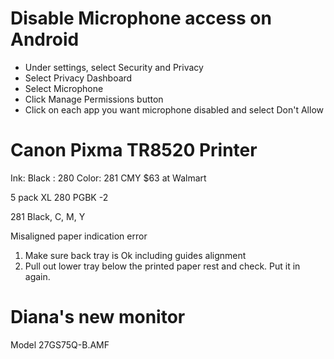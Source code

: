 

# Disable Microphone access on Android 
+ Under settings, select Security and Privacy 
+ Select Privacy Dashboard 
+ Select Microphone 
+ Click Manage Permissions button 
+ Click on each app you want microphone disabled and select Don't Allow 
# Canon Pixma TR8520 Printer

Ink:
Black : 280
Color: 281 CMY
$63 at Walmart 


5 pack
XL 280 PGBK -2

281 Black, C, M, Y

Misaligned paper indication error 
1. Make sure back tray is Ok including guides alignment 
2. Pull out lower tray below the printed paper rest and check. Put it in again.


# Diana's new monitor 

Model 27GS75Q-B.AMF